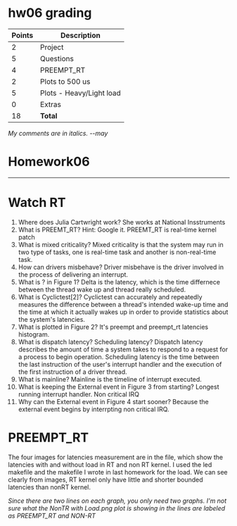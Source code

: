 # hw06 grading

| Points      | Description |
| ----------- | ----------- |
|  2 | Project 
|  5 | Questions
|  4 | PREEMPT_RT
|  2 | Plots to 500 us
|  5 | Plots - Heavy/Light load
|  0 | Extras
| 18 | **Total**

*My comments are in italics. --may*

# Homework06
-------
# Watch RT

1. Where does Julia Cartwright work?
She works at National Insstruments
2. What is PREEMT_RT? Hint: Google it.
PREEMT_RT is real-time kernel patch
3. What is mixed criticality?
Mixed criticality is that the system may run in two type of tasks, one is real-time task and another is non-real-time task.
4. How can drivers misbehave?
Driver misbehave is the driver involved in the process of delivering an interrupt. 
5. What is ? in Figure 1?
Delta is the latency, which is the time differnece between the thread wake up and thread really scheduled. 
6. What is Cyclictest[2]?
Cyclictest can accurately and repeatedly measures the difference between a thread's intended wake-up time and the time at which it actually wakes up in order to provide statistics about the system's latencies.
7. What is plotted in Figure 2?
It's preempt and preempt_rt latencies histogram. 
8. What is dispatch latency? Scheduling latency?
Dispatch latency describes the amount of time a system takes to respond to a request for a process to begin operation. 
Scheduling latency is the time between the last instruction of the user's interrupt handler and the execution of the first instruction of a driver thread.
9. What is mainline?
Mainline is the timeline of interrupt executed. 
10. What is keeping the External event in Figure 3 from starting?
Longest running interrupt handler.
Non critical IRQ
11. Why can the External event in Figure 4 start sooner?
Because the external event begins by interrpting non critical IRQ. 


# PREEMPT_RT
The four images for latencies measurement are in the file, which show the latencies with and without load in RT and non RT kernel. 
I used the led makefile and the makefile I wrote in last homework for the load. We can see clearly from images, RT kernel only have little and shorter bounded latencies than nonRT kernel. 

*Since there are two lines on each graph, you only need two graphs.  I'm not sure
what the NonTR with Load.png plot is showing in the lines are labeled as
PREEMPT_RT and NON-RT*